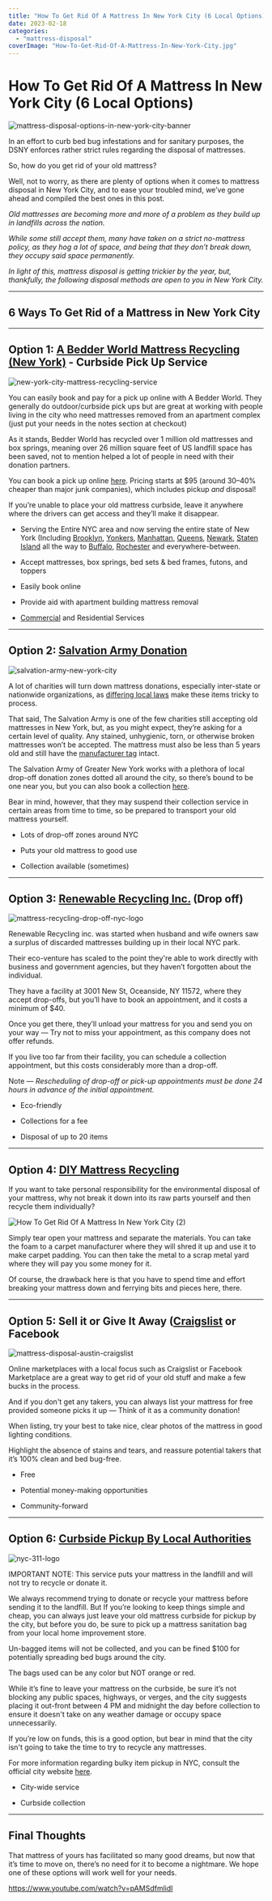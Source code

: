 ```yaml
---
title: "How To Get Rid Of A Mattress In New York City (6 Local Options)"
date: 2023-02-18
categories: 
  - "mattress-disposal"
coverImage: "How-To-Get-Rid-Of-A-Mattress-In-New-York-City.jpg"
---
```


# How To Get Rid Of A Mattress In New York City (6 Local Options)

![mattress-disposal-options-in-new-york-city-banner](images/Most-Attractive-Youtube-Thumbnail-2023-02-18T091035.952-1024x576.png)

In an effort to curb bed bug infestations and for sanitary purposes, the DSNY enforces rather strict rules regarding the disposal of mattresses.

So, how do you get rid of your old mattress?

Well, not to worry, as there are plenty of options when it comes to mattress disposal in New York City, and to ease your troubled mind, we’ve gone ahead and compiled the best ones in this post.

_Old mattresses are becoming more and more of a problem as they build up in landfills across the nation._  
  
_While some still accept them, many have taken on a strict no-mattress policy, as they hog a lot of space, and being that they don’t break down, they occupy said space permanently._  
  
_In light of this, mattress disposal is getting trickier by the year, but, thankfully, the following disposal methods are open to you in New York City._

* * *

## 6 Ways To Get Rid of a Mattress in New York City

* * *

## Option 1: [A Bedder World Mattress Recycling (New York)](https://www.abedderworld.com/mattress-disposal-new-york-city/) \- Curbside Pick Up Service

![new-york-city-mattress-recycling-service](images/Screen-Shot-2023-02-18-at-8.39.40-AM-1024x491.png)

You can easily book and pay for a pick up online with A Bedder World. They generally do outdoor/curbside pick ups but are great at working with people living in the city who need mattresses removed from an apartment complex (just put your needs in the notes section at checkout)

As it stands, Bedder World has recycled over 1 million old mattresses and box springs, meaning over 26 million square feet of US landfill space has been saved, not to mention helped a lot of people in need with their donation partners.

You can book a pick up online [here](https://www.abedderworld.com/book-online/). Pricing starts at $95 (around 30–40% cheaper than major junk companies), which includes pickup _and_ disposal!

If you’re unable to place your old mattress curbside, leave it anywhere where the drivers can get access and they’ll make it disappear.

- Serving the Entire NYC area and now serving the entire state of New York (Including [Brooklyn](https://www.abedderworld.com/Brooklyn-NY), [Yonkers](https://www.abedderworld.com/Yonkers-NY), [Manhattan](https://www.abedderworld.com/Manhattan-NY), [Queens](https://www.abedderworld.com/Queens-NY), [Newark](https://www.abedderworld.com/Newark-NJ), [Staten Island](https://www.abedderworld.com/Staten-Island-NY) all the way to [Buffalo](https://www.abedderworld.com/how-to-get-rid-of-a-mattress-in-buffalo-ny.html/), [Rochester](https://www.abedderworld.com/how-to-get-rid-of-a-mattress-in-rochester.html/) and everywhere-between.

- Accept mattresses, box springs, bed sets & bed frames, futons, and toppers

- Easily book online

- Provide aid with apartment building mattress removal

- [Commercial](https://www.abedderworld.com/commercial/) and Residential Services

* * *

## Option 2: [Salvation Army Donation](https://easternusa.salvationarmy.org/greater-new-york/)

![salvation-army-new-york-city](images/Screen-Shot-2023-02-18-at-8.52.50-AM-1024x149.png)

A lot of charities will turn down mattress donations, especially inter-state or nationwide organizations, as [differing local laws](https://www.abedderworld.com/does-goodwill-take-mattresses-4-alternative-options.html/) make these items tricky to process. 

That said, The Salvation Army is one of the few charities still accepting old mattresses in New York, but, as you might expect, they’re asking for a certain level of quality. Any stained, unhygienic, torn, or otherwise broken mattresses won’t be accepted. The mattress must also be less than 5 years old and still have the [manufacturer tag](https://www.abedderworld.com/mattress-tags.html/) intact.

The Salvation Army of Greater New York works with a plethora of local drop-off donation zones dotted all around the city, so there’s bound to be one near you, but you can also book a collection [here](https://satruck.org/donate/choose).

Bear in mind, however, that they may suspend their collection service in certain areas from time to time, so be prepared to transport your old mattress yourself.

- Lots of drop-off zones around NYC

- Puts your old mattress to good use

- Collection available (sometimes)

* * *

## Option 3: [Renewable Recycling Inc.](https://renewablerecycling.com/mattress-drop-off-recycling-long-island-new-york/) (Drop off)

![mattress-recycling-drop-off-nyc-logo](images/rri-logo-alt@2x.png)

Renewable Recycling inc. was started when husband and wife owners saw a surplus of discarded mattresses building up in their local NYC park.

Their eco-venture has scaled to the point they're able to work directly with business and government agencies, but they haven’t forgotten about the individual.

They have a facility at 3001 New St, Oceanside, NY 11572, where they accept drop-offs, but you’ll have to book an appointment, and it costs a minimum of $40.

Once you get there, they’ll unload your mattress for you and send you on your way — Try not to miss your appointment, as this company does not offer refunds.

If you live too far from their facility, you can schedule a collection appointment, but this costs considerably more than a drop-off.

Note — _Rescheduling of drop-off or pick-up appointments must be done 24 hours in advance of the initial appointment._

- Eco-friendly

- Collections for a fee

- Disposal of up to 20 items

* * *

## Option 4: [DIY Mattress Recycling](https://www.abedderworld.com/how-to-recycle-a-mattress/)

If you want to take personal responsibility for the environmental disposal of your mattress, why not break it down into its raw parts yourself and then recycle them individually?

![How To Get Rid Of A Mattress In New York City (2)](images/How-To-Get-Rid-Of-A-Mattress-In-New-York-City-2.jpg)

Simply tear open your mattress and separate the materials. You can take the foam to a carpet manufacturer where they will shred it up and use it to make carpet padding. You can then take the metal to a scrap metal yard where they will pay you some money for it.

Of course, the drawback here is that you have to spend time and effort breaking your mattress down and ferrying bits and pieces here, there.

* * *

## Option 5: Sell it or Give It Away ([Craigslist](https://newyork.craigslist.org/) or Facebook

![mattress-disposal-austin-craigslist](images/Screen-Shot-2019-12-11-at-8.06.07-AM-edited.png)

Online marketplaces with a local focus such as Craigslist or Facebook Marketplace are a great way to get rid of your old stuff and make a few bucks in the process.

And if you don't get any takers, you can always list your mattress for free provided someone picks it up — Think of it as a community donation!

When listing, try your best to take nice, clear photos of the mattress in good lighting conditions.

Highlight the absence of stains and tears, and reassure potential takers that it’s 100% clean and bed bug-free.

- Free

- Potential money-making opportunities

- Community-forward

* * *

## Option 6: [Curbside Pickup By Local Authorities](http://portal.311.nyc.gov/article/?kanumber=KA-01969)

![nyc-311-logo](images/ico-311-51x51-1.png)

IMPORTANT NOTE: This service puts your mattress in the landfill and will not try to recycle or donate it.

We always recommend trying to donate or recycle your mattress before sending it to the landfill. But If you’re looking to keep things simple and cheap, you can always just leave your old mattress curbside for pickup by the city, but before you do, be sure to pick up a mattress sanitation bag from your local home improvement store. 

Un-bagged items will not be collected, and you can be fined $100 for potentially spreading bed bugs around the city.

The bags used can be any color but NOT orange or red.

While it’s fine to leave your mattress on the curbside, be sure it’s not blocking any public spaces, highways, or verges, and the city suggests placing it out-front between 4 PM and midnight the day before collection to ensure it doesn't take on any weather damage or occupy space unnecessarily.

If you’re low on funds, this is a good option, but bear in mind that the city isn't going to take the time to try to recycle any mattresses.

For more information regarding bulky item pickup in NYC, consult the official city website [here](https://portal.311.nyc.gov/article/?kanumber=KA-01969).

- City-wide service

- Curbside collection

* * *

## **Final Thoughts**

That mattress of yours has facilitated so many good dreams, but now that it’s time to move on, there’s no need for it to become a nightmare. We hope one of these options will work well for your needs.

https://www.youtube.com/watch?v=pAMSdfmlidI

